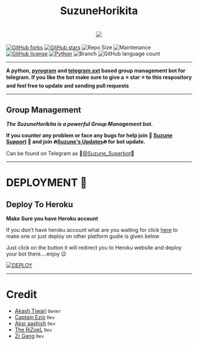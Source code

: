 <h1 align="center">
  <b> SuzuneHorikita </b>
</h1>
<h1 align="center"><img src="https://images6.fanpop.com/image/photos/41400000/Horikita-Suzune-wantadog-41400381-633-900.jpg" /></h1>

[![GitHub forks](https://img.shields.io/github/forks/desinobita/SuzuneHorikita?&style=flat-square&logo=github)](https://github.com/desinobita/SuzuneHorikita/fork)
[![GitHub stars](https://img.shields.io/github/stars/desinobita/SuzuneHorikita?&style=flat-square&logo=github)](https://github.com/desinobita/SuzuneHorikita/stargazers)
![Repo Size](https://img.shields.io/github/repo-size/desinobita/SuzuneHorikita?&style=flat-square&logo=github)
![Maintenance](https://img.shields.io/badge/Maintained%3F-yes-green?&style=flat-square)
[![GitHub license](https://img.shields.io/github/license/desinobita/SuzuneHorikita?&style=flat-square&logo=github)](https://github.com/desinobita/SuzuneHorikita/main/LICENSE)
[![Python](https://img.shields.io/badge/Python-v3.10-blue)](https://www.python.org/)
![Branch](https://img.shields.io/badge/Branch-Main-orange)
![GitHub language count](https://img.shields.io/github/languages/count/desinobita/SuzuneHorikita?color=Pink&label=Language&style=flat-square)

------

**A python, [pyrogram](https://github.com/iamgojoof6eyes/pyrogram) and [telegram.ext](https://github.com/python-telegram-bot/python-telegram-bot) based group management bot for telegram.
If you like the bot make sure to give a ⭐ __star__ ⭐ to this respository and feel free to update and sending pull requests**

-----

## Group Management 
***The SuzuneHorikita is a powerful Group Management bot.***

**If you counter any problem or face any bugs for help join 🌟 [Suzune Support](https://t.me/Suzune_Support) 🌟 and join 🔥[Suzune's Updates](https://t.me/SuzuneSuperbot)🔥 for bot update.**

Can be found on Telegram as 💫[@Suzune_Superbot](https://t.me/Suzune_Superbot)💫

------

# DEPLOYMENT 🚀
## Deploy To Heroku
**Make Sure you have Heroku account**

If you don't have heroku account what are you waiting for click [here](https://id.heroku.com/login) to make one or just deploy on other platform gudie is given below

Just click on the button it will redirect you to Heroku website and deploy your bot there....enjoy 😉

[![DEPLOY](https://www.herokucdn.com/deploy/button.svg)](https://heroku.com/deploy?template=https://github.com/vaibhav675v/SuzuneHorikita.git)

-----
# Credit
* [Akash Tiwari](https://github.com/desinobita) `Owner`
* [Captain Ezio](https://github.com/iamgojoof6eyes) `Dev`
* [Aksr aashish](https://github.com/aksr-aashish) `Dev`
* [The RiZoeL](https://github.com/MrRizoel) `Dev`
* [Zr Gang](https://github.com/akashti5) `Dev`

